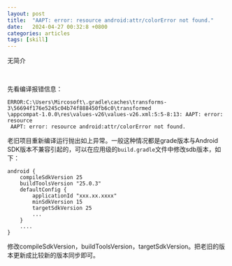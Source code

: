 ```yaml
---
layout: post
title:  "AAPT: error: resource android:attr/colorError not found."
date:   2024-04-27 00:32:8 +0800
categories: articles
tags: [skill]
---
```

无简介

<br>

先看编译报错信息：
```text
ERROR:C:\Users\Mircosoft\.gradle\caches\transforms-3\56694f176e5245c04b74f888450fb6c0\transformed
\appcompat-1.0.0\res\values-v26\values-v26.xml:5:5-8:13: AAPT: error: resource 
 AAPT: error: resource android:attr/colorError not found.
```

老旧项目重新编译运行抛出如上异常。一般这种情况都是grade版本与Android SDK版本不兼容引起的，可以在应用级的`build.gradle`文件中修改sdb版本，如下：
```text
android {
    compileSdkVersion 25
    buildToolsVersion "25.0.3"
    defaultConfig {
        applicationId "xxx.xx.xxxx"
        minSdkVersion 15
        targetSdkVersion 25
        ...
    }
    ....
}    
```
修改compileSdkVersion，buildToolsVersion，targetSdkVersion。把老旧的版本更新成比较新的版本同步即可。





